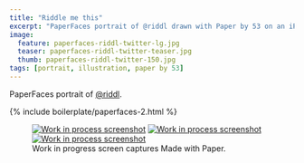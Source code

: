 ```yaml
---
title: "Riddle me this"
excerpt: "PaperFaces portrait of @riddl drawn with Paper by 53 on an iPad."
image: 
  feature: paperfaces-riddl-twitter-lg.jpg
  teaser: paperfaces-riddl-twitter-teaser.jpg
  thumb: paperfaces-riddl-twitter-150.jpg
tags: [portrait, illustration, paper by 53]
---
```


PaperFaces portrait of [@riddl](http://twitter.com/riddl).

{% include boilerplate/paperfaces-2.html %}

<figure class="third">
  <a href="{{ site.url }}/images/paperfaces-riddl-process-1-lg.jpg"><img src="{{ site.url }}/images/paperfaces-riddl-process-1-600.jpg" alt="Work in process screenshot"></a>
  <a href="{{ site.url }}/images/paperfaces-riddl-process-2-lg.jpg"><img src="{{ site.url }}/images/paperfaces-riddl-process-2-600.jpg" alt="Work in process screenshot"></a>
  <a href="{{ site.url }}/images/paperfaces-riddl-process-3-lg.jpg"><img src="{{ site.url }}/images/paperfaces-riddl-process-3-600.jpg" alt="Work in process screenshot"></a>
  <figcaption>Work in progress screen captures Made with Paper.</figcaption>
</figure>